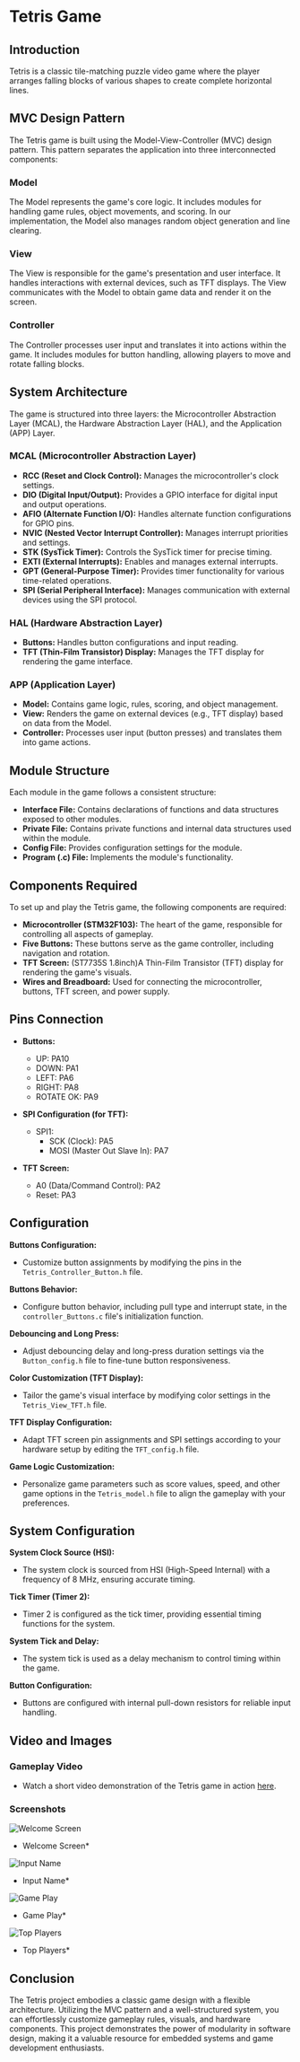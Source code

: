 # Tetris Game

## Introduction

Tetris is a classic tile-matching puzzle video game where the player arranges falling blocks of various shapes to create complete horizontal lines.

## MVC Design Pattern

The Tetris game is built using the Model-View-Controller (MVC) design pattern. This pattern separates the application into three interconnected components:

### Model

The Model represents the game's core logic. It includes modules for handling game rules, object movements, and scoring. In our implementation, the Model also manages random object generation and line clearing.

### View

The View is responsible for the game's presentation and user interface. It handles interactions with external devices, such as TFT displays. The View communicates with the Model to obtain game data and render it on the screen.

### Controller

The Controller processes user input and translates it into actions within the game. It includes modules for button handling, allowing players to move and rotate falling blocks.

## System Architecture

The game is structured into three layers: the Microcontroller Abstraction Layer (MCAL), the Hardware Abstraction Layer (HAL), and the Application (APP) Layer.

### MCAL (Microcontroller Abstraction Layer)

- **RCC (Reset and Clock Control):** Manages the microcontroller's clock settings.
- **DIO (Digital Input/Output):** Provides a GPIO interface for digital input and output operations.
- **AFIO (Alternate Function I/O):** Handles alternate function configurations for GPIO pins.
- **NVIC (Nested Vector Interrupt Controller):** Manages interrupt priorities and settings.
- **STK (SysTick Timer):** Controls the SysTick timer for precise timing.
- **EXTI (External Interrupts):** Enables and manages external interrupts.
- **GPT (General-Purpose Timer):** Provides timer functionality for various time-related operations.
- **SPI (Serial Peripheral Interface):** Manages communication with external devices using the SPI protocol.

### HAL (Hardware Abstraction Layer)

- **Buttons:** Handles button configurations and input reading.
- **TFT (Thin-Film Transistor) Display:** Manages the TFT display for rendering the game interface.

### APP (Application Layer)

- **Model:** Contains game logic, rules, scoring, and object management.
- **View:** Renders the game on external devices (e.g., TFT display) based on data from the Model.
- **Controller:** Processes user input (button presses) and translates them into game actions.

## Module Structure

Each module in the game follows a consistent structure:

- **Interface File:** Contains declarations of functions and data structures exposed to other modules.
- **Private File:** Contains private functions and internal data structures used within the module.
- **Config File:** Provides configuration settings for the module.
- **Program (.c) File:** Implements the module's functionality.

## Components Required

To set up and play the Tetris game, the following components are required:

- **Microcontroller (STM32F103):** The heart of the game, responsible for controlling all aspects of gameplay.
- **Five Buttons:** These buttons serve as the game controller, including navigation and rotation.
- **TFT Screen:** (ST7735S 1.8inch)A Thin-Film Transistor (TFT) display for rendering the game's visuals.
- **Wires and Breadboard:** Used for connecting the microcontroller, buttons, TFT screen, and power supply.

## Pins Connection

- **Buttons:**
  - UP: PA10
  - DOWN: PA1
  - LEFT: PA6
  - RIGHT: PA8
  - ROTATE OK: PA9

- **SPI Configuration (for TFT):**
  - SPI1: 
    - SCK (Clock): PA5
    - MOSI (Master Out Slave In): PA7

- **TFT Screen:**
  - A0 (Data/Command Control): PA2
  - Reset: PA3

## Configuration

**Buttons Configuration:**
- Customize button assignments by modifying the pins in the `Tetris_Controller_Button.h` file.

**Buttons Behavior:**
- Configure button behavior, including pull type and interrupt state, in the `controller_Buttons.c` file's initialization function.

**Debouncing and Long Press:**
- Adjust debouncing delay and long-press duration settings via the `Button_config.h` file to fine-tune button responsiveness.

**Color Customization (TFT Display):**
- Tailor the game's visual interface by modifying color settings in the `Tetris_View_TFT.h` file.

**TFT Display Configuration:**
- Adapt TFT screen pin assignments and SPI settings according to your hardware setup by editing the `TFT_config.h` file.

**Game Logic Customization:**
- Personalize game parameters such as score values, speed, and other game options in the `Tetris_model.h` file to align the gameplay with your preferences.

## System Configuration

**System Clock Source (HSI):**
- The system clock is sourced from HSI (High-Speed Internal) with a frequency of 8 MHz, ensuring accurate timing.
  
**Tick Timer (Timer 2):**
- Timer 2 is configured as the tick timer, providing essential timing functions for the system.

**System Tick and Delay:**
- The system tick is used as a delay mechanism to control timing within the game.

**Button Configuration:**
- Buttons are configured with internal pull-down resistors for reliable input handling.

## Video and Images

### Gameplay Video

- Watch a short video demonstration of the Tetris game in action [here](https://drive.google.com/file/d/17LM5EVKs0PjUvsnb-pFeqHGKEiAGLBNa/view?usp=sharing).

### Screenshots

![Welcome Screen](Images/welcome%20screen.jpg) 
* Welcome Screen*

![Input Name](Images/player%20name.jpg) 
* Input Name*

![Game Play](Images/game%20play.jpg) 
* Game Play*

![Top Players](Images/top%20players.jpg) 
* Top Players*

## Conclusion

The Tetris project embodies a classic game design with a flexible architecture. Utilizing the MVC pattern and a well-structured system, you can effortlessly customize gameplay rules, visuals, and hardware components. This project demonstrates the power of modularity in software design, making it a valuable resource for embedded systems and game development enthusiasts.
